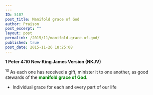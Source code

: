 ```yaml
---
---
ID: 5107
post_title: Manifold grace of God
author: Praison
post_excerpt: ""
layout: post
permalink: /2015/11/manifold-grace-of-god/
published: true
post_date: 2015-11-26 18:25:08
---
```

<div class="version-NKJV result-text-style-normal text-html "><strong><span class="passage-display-bcv">1 Peter 4:10
</span><span class="passage-display-version">New King James Version (NKJV)

</span></strong><span id="en-NKJV-30457" class="text 1Pet-4-10"><sup class="versenum">10 </sup>As each one has received a gift, minister it to one another, as good stewards of the <span style="color: #008000;"><strong>manifold grace of God</strong></span>. </span>
<ul>
	<li>Individual grace for each and every part of our life</li>
</ul>
</div>